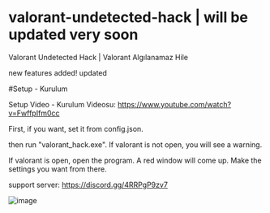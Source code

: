 # valorant-undetected-hack | will be updated very soon
Valorant Undetected Hack | Valorant Algılanamaz Hile 

new features added! updated

#Setup - Kurulum

Setup Video - Kurulum Videosu: https://www.youtube.com/watch?v=FwffpIfm0cc

First, if you want, set it from config.json.

then run "valorant_hack.exe". If valorant is not open, you will see a warning.

If valorant is open, open the program. A red window will come up. Make the settings you want from there.

support server: https://discord.gg/4RRPgP9zv7


![image](https://user-images.githubusercontent.com/102488470/161590943-da51ccb5-5bdc-4661-8274-8c3dbe2dcf5d.png)
